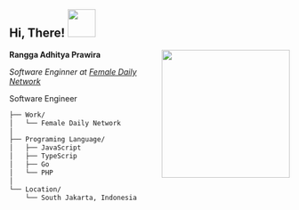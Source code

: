 <!-- **deneuv34/deneuv34** is a ✨ _special_ ✨ repository because its `README.md` (this file) appears on your GitHub profile.** -->

<h2> Hi, There! <img src="https://media.giphy.com/media/mGcNjsfWAjY5AEZNw6/giphy.gif" width="50"></h2>
<img align='right' src="https://media.giphy.com/media/ieyl9zmCjO4b4t6qoY/giphy.gif" width="230">
<p><b>Rangga Adhitya Prawira</b></p>
<p><em>Software Enginner at <a href="https://femaledaily.com">Female Daily Network</a>
</em></p>

Software Engineer
```bash
├── Work/
│   └── Female Daily Network
│
├── Programing Language/
│   ├── JavaScript
│   ├── TypeScrip
│   ├── Go
│   └── PHP
│
└── Location/
    └── South Jakarta, Indonesia
```
